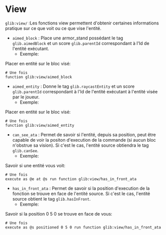 # **View**

`glib:view/` :Les fonctions view permettent d'obtenir certaines informations pratique sur ce que voit ou ce que vise l'entité.

* `aimed_block` : Place une armor_stand possédant le tag `glib.aimedBlock` et un score `glib.parentId` correspondant à l'Id de l'entité exécutant.
  * Exemple:

Placer en entité sur le bloc visé:

```
# Une fois
function glib:view/aimed_block
```

* `aimed_entity` : Donne le tag `glib.raycastEntity` et un score `glib.parentId` correspondant à l'Id de l'entité exécutant à l'entité visée par le joueur.
  * Exemple:

Placer en entité sur le bloc visé:

```
# Une fois
function glib:view/aimed_entity
```

* `can_see_ata` : Permet de savoir si l'entité, depuis sa position, peut être capable de voir la positon d'execution de la commande (si aucun bloc n'obstrue sa vision). Si c'est le cas, l'entité source obtiendra le tag `glib.canSee`.
  * Exemple:

Savoir si une entité vous voit:

```
# Une fois
execute as @e at @s run function glib:view/has_in_front_ata
```

* `has_in_front_ata` : Permet de savoir si la position d'execution de la fonction se trouve en face de l'entité source. Si c'est le cas, l'entité source obtient le tag `glib.hasInFront`.
  * Exemple:

Savoir si la position 0 5 0 se trouve en face de vous:

```
# Une fois
execute as @s positioned 0 5 0 run function glib:view/has_in_front_ata
```
